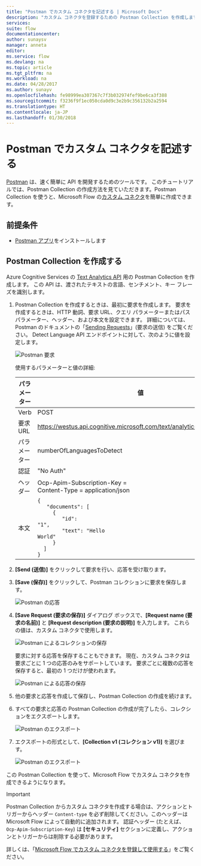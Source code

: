 ```yaml
---
title: "Postman でカスタム コネクタを記述する | Microsoft Docs"
description: "カスタム コネクタを登録するための Postman Collection を作成します。"
services: 
suite: flow
documentationcenter: 
author: sunaysv
manager: anneta
editor: 
ms.service: flow
ms.devlang: na
ms.topic: article
ms.tgt_pltfrm: na
ms.workload: na
ms.date: 04/28/2017
ms.author: sunayv
ms.openlocfilehash: fe98999ea307367c7f3b032974fef9be6ca3f388
ms.sourcegitcommit: f3236f9f1ec050cda0d9c3e2b9c356132b2a2594
ms.translationtype: HT
ms.contentlocale: ja-JP
ms.lasthandoff: 01/30/2018
---
```

# <a name="describe-a-custom-connector-with-postman"></a>Postman でカスタム コネクタを記述する
[Postman](https://www.getpostman.com/) は、速く簡単に API を開発するためのツールです。 このチュートリアルでは、Postman Collection の作成方法を見ていただきます。Postman Collection を使うと、Microsoft Flow の[カスタム コネクタ](register-custom-api.md)を簡単に作成できます。

## <a name="prerequisites"></a>前提条件
* [Postman アプリ](https://www.getpostman.com/apps)をインストールします

## <a name="create-a-postman-collection"></a>Postman Collection を作成する
Azure Cognitive Services の [Text Analytics API](https://www.microsoft.com/cognitive-services/text-analytics-api) 用の Postman Collection を作成します。 この API は、渡されたテキストの言語、センチメント、キー フレーズを識別します。

1. Postman Collection を作成するときは、最初に要求を作成します。 要求を作成するときは、HTTP 動詞、要求 URL、クエリ パラメーターまたはパス パラメーター、ヘッダー、および本文を設定できます。 詳細については、Postman のドキュメントの「[Sending Requests](https://www.getpostman.com/docs/requests)」(要求の送信) をご覧ください。 Detect Language API エンドポイントに対して、次のように値を設定します。
   
    ![Postman 要求](./media/postman-collection/request.png)
   
    使用するパラメーターと値の詳細:
   
   | パラメーター | 値 |
   | --- | --- |
   | Verb |POST |
   | 要求 URL |https://westus.api.cognitive.microsoft.com/text/analytics/v2.0/languages |
   | パラメーター |numberOfLanguagesToDetect |
   | 認証 |"No Auth" |
   | ヘッダー |Ocp-Apim-Subscription-Key = <your subscription key> <br/>Content-Type = application/json |
   | 本文 |<code>{<br/>&nbsp;&nbsp;&nbsp;"documents": [<br/>&nbsp;&nbsp;&nbsp;&nbsp;&nbsp;{<br/>&nbsp;&nbsp;&nbsp;&nbsp;&nbsp;&nbsp;&nbsp;&nbsp;"id": "1",<br/>&nbsp;&nbsp;&nbsp;&nbsp;&nbsp;&nbsp;&nbsp;&nbsp;"text": "Hello World"<br/>&nbsp;&nbsp;&nbsp;&nbsp;&nbsp;}<br/>&nbsp;&nbsp;]<br/>}<code> |
2. **[Send (送信)]** をクリックして要求を行い、応答を受け取ります。
3. **[Save (保存)]** をクリックして、Postman コレクションに要求を保存します。
   
    ![Postman の応答](./media/postman-collection/request-response-save.png)
4. **[Save Request (要求の保存)]** ダイアログ ボックスで、**[Request name (要求の名前)]** と **[Request description (要求の説明)]** を入力します。 これらの値は、カスタム コネクタで使用します。
   
    ![Postman によるコレクションの保存](./media/postman-collection/save-request-note.png)
   
    要求に対する応答を保存することもできます。 現在、カスタム コネクタは要求ごとに 1 つの応答のみをサポートしています。 要求ごとに複数の応答を保存すると、最初の 1 つだけが使われます。
   
    ![Postman による応答の保存](./media/postman-collection/save-response.png)
5. 他の要求と応答を作成して保存し、Postman Collection の作成を続けます。
6. すべての要求と応答の Postman Collection の作成が完了したら、コレクションをエクスポートします。
   
    ![Postman のエクスポート](./media/postman-collection/export.png)
7. エクスポートの形式として、**[Collection v1 (コレクション v1)]** を選びます。
   
    ![Postman のエクスポート](./media/postman-collection/export2.png)

この Postman Collection を使って、Microsoft Flow でカスタム コネクタを作成できるようになります。

> [!IMPORTANT]
> Postman Collection からカスタム コネクタを作成する場合は、アクションとトリガーからヘッダー `Content-type` を必ず削除してください。このヘッダーは Microsoft Flow によって自動的に追加されます。 認証ヘッダー (たとえば、 `Ocp-Apim-Subscription-Key`) は **[セキュリティ]** セクションに定義し、アクションとトリガーからは削除する必要があります。 
> 
> 

詳しくは、「[Microsoft Flow でカスタム コネクタを登録して使用する](register-custom-api.md)」をご覧ください。

